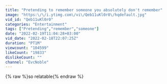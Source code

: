 ```yaml
---
title: "Pretending to remember someone you absolutely don't remember"
image: "https:\/\/i.ytimg.com\/vi\/Qeb11uKl0r0\/hqdefault.jpg"
vid_id: "Qeb11uKl0r0"
categories: "Entertainment"
tags: ["Pretending","remember","someone"]
date: "2022-02-19T11:04:28+03:00"
vid_date: "2022-02-18T22:07:25Z"
duration: "PT1M"
viewcount: "104599"
likeCount: "19833"
dislikeCount: ""
channel: "EvcNoble"
---
```

{% raw %}so relatable{% endraw %}
